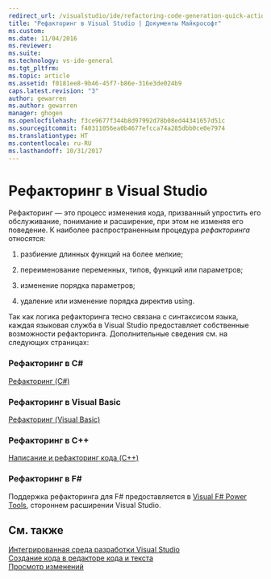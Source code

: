 ```yaml
---
redirect_url: /visualstudio/ide/refactoring-code-generation-quick-actions
title: "Рефакторинг в Visual Studio | Документы Майкрософт"
ms.custom: 
ms.date: 11/04/2016
ms.reviewer: 
ms.suite: 
ms.technology: vs-ide-general
ms.tgt_pltfrm: 
ms.topic: article
ms.assetid: f0181ee8-9b46-45f7-b86e-316e3de024b9
caps.latest.revision: "3"
author: gewarren
ms.author: gewarren
manager: ghogen
ms.openlocfilehash: f3ce9677f344b8d97992d78b08ed44341657d51c
ms.sourcegitcommit: f40311056ea0b4677efcca74a285dbb0ce0e7974
ms.translationtype: HT
ms.contentlocale: ru-RU
ms.lasthandoff: 10/31/2017
---
```

# <a name="refactoring-in-visual-studio"></a>Рефакторинг в Visual Studio
Рефакторинг — это процесс изменения кода, призванный упростить его обслуживание, понимание и расширение, при этом не изменяя его поведение. К наиболее распространенным процедура *рефакторинга* относятся:  
  
1.  разбиение длинных функций на более мелкие;  
  
2.  переименование переменных, типов, функций или параметров;  
  
3.  изменение порядка параметров;  
  
4.  удаление или изменение порядка директив using.  
  
 Так как логика рефакторинга тесно связана с синтаксисом языка, каждая языковая служба в Visual Studio предоставляет собственные возможности рефакторинга. Дополнительные сведения см. на следующих страницах:  
  
### <a name="refactoring-in-c"></a>Рефакторинг в C# #
 [Рефакторинг (C#)](../csharp-ide/refactoring-csharp.md)  
  
### <a name="refactoring-in-visual-basic"></a>Рефакторинг в Visual Basic  
 [Рефакторинг (Visual Basic)](../vb-ide/refactoring-vb.md)  
  
### <a name="refactoring-in-c"></a>Рефакторинг в C++  
 [Написание и рефакторинг кода (C++)](/cpp/ide/writing-and-refactoring-code-cpp)  
  
### <a name="refactoring-in-f"></a>Рефакторинг в F# #
 Поддержка рефакторинга для F# предоставляется в [Visual F# Power Tools](https://visualstudiogallery.msdn.microsoft.com/136b942e-9f2c-4c0b-8bac-86d774189cff), стороннем расширении Visual Studio.  
  
## <a name="see-also"></a>См. также  
 [Интегрированная среда разработки Visual Studio](../ide/visual-studio-ide.md)   
 [Создание кода в редакторе кода и текста](../ide/writing-code-in-the-code-and-text-editor.md)  
 [Просмотр изменений](../ide/preview-changes.md)